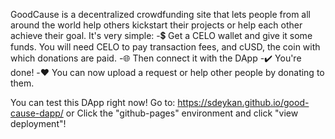 GoodCause is a decentralized crowdfunding site that lets people from all around the world help others kickstart their projects or help each other achieve their goal.
It's very simple: 
-💲 Get a CELO wallet and give it some funds. You will need CELO to pay transaction fees, and cUSD, the coin with which donations are paid.
-🌐 Then connect it with the DApp
-✔️ You're done! 
-❤️ You can now upload a request or help other people by donating to them.

You can test this DApp right now! Go to:
https://sdeykan.github.io/good-cause-dapp/ 
or
Click the "github-pages" environment and click "view deployment"!
